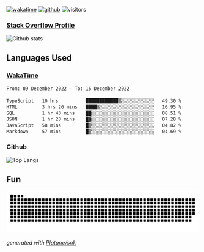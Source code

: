 [![wakatime](https://wakatime.com/badge/user/82c377cd-a54c-404c-b7df-177b313ca539.svg)](https://wakatime.com/@82c377cd-a54c-404c-b7df-177b313ca539)
[![github](https://img.shields.io/github/followers/xinthose?logo=github&style=plastic)](https://github.com/alanhamlett?tab=followers)
![visitors](https://visitor-badge.glitch.me/badge?page_id=xinthose&left_color=green&right_color=red)
### [Stack Overflow Profile](https://stackoverflow.com/users/4056146/xinthose)

![Github stats](https://github-readme-stats.vercel.app/api?username=xinthose&show_icons=true&theme=radical&count_private=true)

## Languages Used

### [WakaTime](https://wakatime.com/)
<!--START_SECTION:waka-->

```text
From: 09 December 2022 - To: 16 December 2022

TypeScript   10 hrs          ████████████▒░░░░░░░░░░░░   49.30 %
HTML         3 hrs 26 mins   ████▒░░░░░░░░░░░░░░░░░░░░   16.95 %
SQL          1 hr 43 mins    ██░░░░░░░░░░░░░░░░░░░░░░░   08.51 %
JSON         1 hr 28 mins    █▓░░░░░░░░░░░░░░░░░░░░░░░   07.28 %
JavaScript   58 mins         █▒░░░░░░░░░░░░░░░░░░░░░░░   04.82 %
Markdown     57 mins         █▒░░░░░░░░░░░░░░░░░░░░░░░   04.69 %
```

<!--END_SECTION:waka-->

### Github

![Top Langs](https://github-readme-stats.vercel.app/api/top-langs/?username=xinthose)

## Fun
![github contribution grid snake animation](https://raw.githubusercontent.com/xinthose/xinthose/output/github-contribution-grid-snake.svg)

_generated with [Platane/snk](https://github.com/Platane/snk)_
